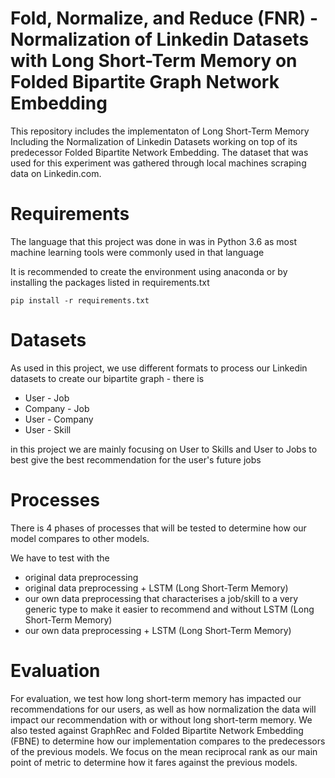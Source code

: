 
# Fold, Normalize, and Reduce (FNR) - Normalization of Linkedin Datasets with Long Short-Term Memory on Folded Bipartite Graph Network Embedding


This repository includes the implementaton of Long Short-Term Memory Including the Normalization of Linkedin Datasets working on top of its predecessor Folded Bipartite Network Embedding. The dataset that was used for this experiment was gathered through local machines scraping data on Linkedin.com. 



# Requirements 
The language that this project was done in was in Python 3.6 as most machine learning tools were commonly used in that language

It is recommended to create the environment using anaconda or by installing the packages listed in requirements.txt

`
pip install -r requirements.txt
`

# Datasets

As used in this project, we use different formats to process our Linkedin datasets to create our bipartite graph - there is 
 - User - Job
 - Company - Job
 - User - Company
 - User - Skill
 
 in this project we are mainly focusing on User to Skills and User to Jobs to best give the best recommendation for the user's future jobs
 
# Processes

There is 4 phases of processes that will be tested to determine how our model compares to other models. 

We have to test with the 
- original data preprocessing 
- original data preprocessing + LSTM (Long Short-Term Memory)
- our own data preprocessing that characterises a job/skill to a very generic type to make it easier to recommend and without LSTM (Long Short-Term Memory)
- our own data preprocessing + LSTM (Long Short-Term Memory)
 
# Evaluation

For evaluation, we test how long short-term memory has impacted our recommendations for our users, as well as how normalization the data will impact our recommendation with or without long short-term memory. We also tested against GraphRec and Folded Bipartite Network Embedding (FBNE) to determine how our implementation compares to the predecessors of the previous models. We focus on the mean reciprocal rank as our main point of metric to determine how it fares against the previous models. 

